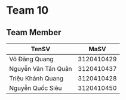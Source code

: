 # Team 10
## Team Member
| TenSV               | MaSV       |
|---------------------|------------|
| Võ Đăng Quang       | 3120410429 |
| Nguyễn Văn Tấn Quân | 3120410437 |
| Triệu Khánh Quang   | 3120410428 |
| Nguyễn Quốc Siêu    | 3120410450 |
